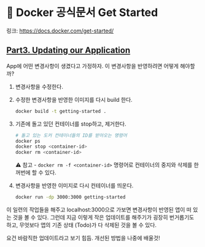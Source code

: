 # 🐳 Docker 공식문서 Get Started

링크: https://docs.docker.com/get-started/

## [Part3. Updating our Application](https://docs.docker.com/get-started/03_updating_app/)

App에 어떤 변경사항이 생겼다고 가정하자. 이 변경사항을 반영하려면 어떻게 해야할까?

1. 변경사항을 수정한다.

2. 수정한 변경사항을 반영한 이미지를 다시 build 한다.

   ```bash
   docker build -t getting-started .
   ```

3. 기존에 돌고 있던 컨테이너를 stop하고, 제거한다.

   ```bash
   # 돌고 있는 도커 컨테이너들의 ID를 받아오는 명령어
   docker ps
   docker stop <container-id>
   docker rm <container-id>
   ```

   ⚠️ 참고 - `docker rm -f <container-id>` 명령어로 컨테이너의 중지와 삭제를 한꺼번에 할 수 있다.

4. 변경사항을 반영한 이미지로 다시 컨테이너를 띄운다.

   ```bash
   docker run -dp 3000:3000 getting-started
   ```

이 일련의 작업들을 해주고 localhost:3000으로 가보면 변경사항이 반영된 앱이 떠 있는 것을 볼 수 있다. 그런데 지금 이렇게 작은 업데이트를 해주기가 굉장히 번거롭기도 하고, 무엇보다 앱의 기존 상태 
(Todo)가 다 삭제된 것을 볼 수 있다.

요건 바람직한 업데이트라고 보기 힘듬. 개선된 방법을 나중에 배울것!